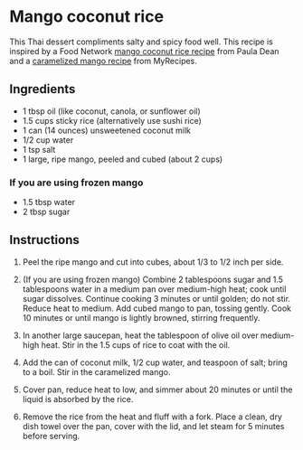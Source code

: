 # Mango coconut rice

This Thai dessert compliments salty and spicy food well. This recipe is inspired by a Food Network [mango coconut rice recipe](https://www.foodnetwork.com/recipes/mango-coconut-rice-recipe-1937791) from Paula Dean and a [caramelized mango recipe](https://www.myrecipes.com/recipe/caramelized-mangoes) from MyRecipes.


## Ingredients

- 1 tbsp oil (like coconut, canola, or sunflower oil)
- 1.5 cups sticky rice (alternatively use sushi rice)
- 1 can (14 ounces) unsweetened coconut milk
- 1/2 cup water
- 1 tsp salt
- 1 large, ripe mango, peeled and cubed (about 2 cups)

### If you are using frozen mango
- 1.5 tbsp water
- 2 tbsp sugar


## Instructions

1. Peel the ripe mango and cut into cubes, about 1/3 to 1/2 inch per side.

2. (If you are using frozen mango) Combine 2 tablespoons sugar and 1.5 tablespoons water in a medium pan over medium-high heat; cook until sugar dissolves. Continue cooking 3 minutes or until golden; do not stir. Reduce heat to medium. Add cubed mango to pan, tossing gently. Cook 10 minutes or until mango is lightly browned, stirring frequently.

3. In another large saucepan, heat the tablespoon of olive oil over medium-high heat. Stir in the 1.5 cups of rice to coat with the oil.

4. Add the can of coconut milk, 1/2 cup water, and teaspoon of salt; bring to a boil. Stir in the caramelized mango.

5. Cover pan, reduce heat to low, and simmer about 20 minutes or until the liquid is absorbed by the rice.

6. Remove the rice from the heat and fluff with a fork. Place a clean, dry dish towel over the pan, cover with the lid, and let steam for 5 minutes before serving.